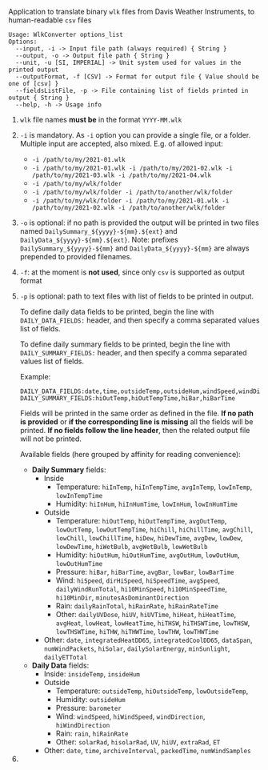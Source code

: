 Application to translate binary `wlk` files from Davis Weather Instruments, to human-readable `csv` files

```
Usage: WlkConverter options_list
Options:
  --input, -i -> Input file path (always required) { String }
  --output, -o -> Output file path { String }
  --unit, -u [SI, IMPERIAL] -> Unit system used for values in the printed output
  --outputFormat, -f [CSV] -> Format for output file { Value should be one of [csv] }
  --fieldsListFile, -p -> File containing list of fields printed in output { String }
  --help, -h -> Usage info
```

1. `wlk` file names **must be** in the format `YYYY-MM.wlk`
2. `-i` is mandatory. As `-i` option you can provide a single file, or a folder. Multiple input are accepted, also mixed. E.g. of allowed input:
    - `-i /path/to/my/2021-01.wlk`
    - `-i /path/to/my/2021-01.wlk -i /path/to/my/2021-02.wlk -i /path/to/my/2021-03.wlk -i /path/to/my/2021-04.wlk`
    - `-i /path/to/my/wlk/folder`
    - `-i /path/to/my/wlk/folder -i /path/to/another/wlk/folder`
    - `-i /path/to/my/wlk/folder -i /path/to/my/2021-01.wlk -i /path/to/my/2021-02.wlk -i /path/to/another/wlk/folder`
3. `-o` is optional: if no path is provided the output will be printed in two files named `DailySummary_${yyyy}-${mm}.${ext}` and `DailyData_${yyyy}-${mm}.${ext}`. Note: prefixes `DailySummary_${yyyy}-${mm}` and `DailyData_${yyyy}-${mm}` are always prepended to provided filenames.
4. `-f`: at the moment is **not used**, since only `csv` is supported as output format
5. `-p` is optional: path to text files with list of fields to be printed in output.

   To define daily data fields to be printed, begin the line with `DAILY_DATA_FIELDS:` header, and then specify a comma separated values list of fields.
   
   To define daily summary fields to be printed, begin the line with `DAILY_SUMMARY_FIELDS:` header, and then specify a comma separated values list of fields.
   
   Example:
    ```
    DAILY_DATA_FIELDS:date,time,outsideTemp,outsideHum,windSpeed,windDirection
    DAILY_SUMMARY_FIELDS:hiOutTemp,hiOutTempTime,hiBar,hiBarTime
    ```
   Fields will be printed in the same order as defined in the file.
   **If no path is provided** or **if the corresponding line is missing** all the fields will be printed. **If no fields follow the line header**, then the related output file will not be printed.

   Available fields (here grouped by affinity for reading convenience):
   - **Daily Summary** fields:
     - Inside
       - Temperature: `hiInTemp`, `hiInTempTime`, `avgInTemp`, `lowInTemp`, `lowInTempTime`
       - Humidity: `hiInHum`, `hiInHumTime`, `lowInHum`, `lowInHumTime`
     - Outside
       - Temperature: `hiOutTemp`, `hiOutTempTime`, `avgOutTemp`, `lowOutTemp`, `lowOutTempTime`, `hiChill`, `hiChillTime`, `avgChill`, `lowChill`, `lowChillTime`, `hiDew`, `hiDewTime`, `avgDew`, `lowDew`, `lowDewTime`, `hiWetBulb`, `avgWetBulb`, `lowWetBulb`
       - Humidity: `hiOutHum`, `hiOutHumTime`, `avgOutHum`, `lowOutHum`, `lowOutHumTime`
       - Pressure: `hiBar`, `hiBarTime`, `avgBar`, `lowBar`, `lowBarTime`
       - Wind: `hiSpeed`, `dirHiSpeed`, `hiSpeedTime`, `avgSpeed`, `dailyWindRunTotal`, `hi10MinSpeed`, `hi10MinSpeedTime`, `hi10MinDir`, `minutesAsDominantDirection`
       - Rain: `dailyRainTotal`, `hiRainRate`, `hiRainRateTime`
       - Other: `dailyUVDose`, `hiUV`, `hiUVTime`, `hiHeat`, `hiHeatTime`, `avgHeat`, `lowHeat`, `lowHeatTime`, `hiTHSW`, `hiTHSWTime`, `lowTHSW`, `lowTHSWTime`, `hiTHW`, `hiTHWTime`, `lowTHW`, `lowTHWTime`
     - Other: `date`, `integratedHeatDD65`, `integratedCoolDD65`, `dataSpan`, `numWindPackets`, `hiSolar`, `dailySolarEnergy`, `minSunlight`, `dailyETTotal`
   - **Daily Data** fields:
     - Inside: `insideTemp`, `insideHum`
     - Outside
       - Temperature: `outsideTemp`, `hiOutsideTemp`, `lowOutsideTemp`,
       - Humidity: `outsideHum`
       - Pressure: `barometer`
       - Wind: `windSpeed`, `hiWindSpeed`, `windDirection`, `hiWindDirection`
       - Rain: `rain`, `hiRainRate`
       - Other: `solarRad`, `hisolarRad`, `UV`, `hiUV`, `extraRad`, `ET`
     - Other: `date`, `time`, `archiveInterval`, `packedTime`, `numWindSamples`
7. 
